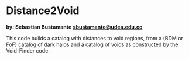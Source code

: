 Distance2Void
============================
**by: Sebastian Bustamante**
**sbustamante@udea.edu.co**

This code builds a catalog with distances to void regions, from a (BDM or FoF) catalog of dark halos and a 
catalog of voids as constructed by the Void-Finder code.
